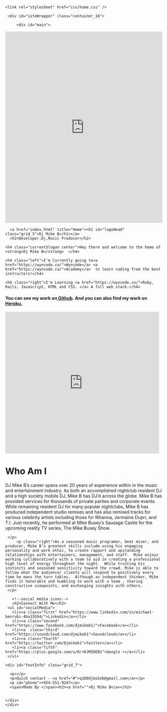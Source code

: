 <!DOCTYPE html>
<html>
  <head>
    <meta charset="utf-8">
    <title>Mike B portfolio</title>

    <link rel="stylesheet" href="css/home.css" />

  </head>

  <body class="clearfix">

     <div id="siteWrapper" class="container_16">

         <div id="main">

   <div id="header" class="grid_16">
     <iframe src="https://www.facebook.com/plugins/post.php?href=https%3A%2F%2Fwww.facebook.com%2Fphoto.php%3Ffbid%3D10155216358334073%26set%3Da.478882249072.254161.563434072%26type%3D3&width=500" width="500" height="608" style="border:none;overflow:hidden" scrolling="no" frameborder="0" allowTransparency="true"></iframe>


      <a href="index.html" title="Home"><h1 id="logoHead" class="grid_5">Dj Mike B</h1></a>
      <h2>Developer.Dj.Music Producer</h2>
</div>
<div id="tagline" class="grid_16" data-delay="6">

    <h4 class="currentSlogan center">Hey there and welcome to the home of <strong>Dj Mike B</strong>  </h4>

    <h4 class="left">I'm Currently going to<a href="https://wyncode.co/">Wyncode</a> <a href="https://wyncode.co/">Academy</a>  to learn coding from the best instructors!</h4>

    <h4 class="right">I'm Learning <a href="https://wyncode.co/">Ruby, Rails, Javascript, HTML and CSS. </a> A full web stack.</h4>

  <h4 class="center">You can see my work on<a href="https://github.com/djmikeb"> Github</a>. And you can also find my work on<a href="https://dashboard.heroku.com/apps/morning-sierra-85127"> Heroku.</a> </h4>

</div>


   </div>
   <div id="mainContent" class="grid_9">
     <iframe width="97%" height="450" scrolling="no" frameborder="no" src="https://w.soundcloud.com/player/?url=https%3A//api.soundcloud.com/users/286527&amp;auto_play=false&amp;hide_related=false&amp;show_comments=true&amp;show_user=true&amp;show_reposts=false&amp;visual=true"></iframe>
     <div id="upper">
         <h1>Who Am I</h1>
         <p>DJ Mike B’s career spans over 20 years of experience within in the music and entertainment industry.  As both an accomplished nightclub resident DJ and a high society mobile DJ, Mike B has DJ’d across the globe.
     Mike B has provided services for thousands of private parties and corporate events.  While remaining resident DJ for many popular nightclubs,  Mike B has produced independent studio remixes and has also remixed tracks for various celebrity artists including those for Rihanna, Jermaine Dupri, and T.I.
     Just recently, he performed at Mike Busey’s Sausage Castle for the upcoming reality TV series, The Mike Busey Show.

     </p>
         <p class="right">As a seasoned music programer, beat mixer, and producer, Mike B’s greatest skills include using his engaging personality and work ethic, to create rapport and upstanding relationships with entertainers, management, and staff.  Mike enjoys working collaboratively with a team to aid in creating a professional high level of energy throughout the night.  While trusting his instincts and seasoned sensitivity toward the crowd, Mike is able to follow what the audience/ clients will respond to positively every time he mans the turn tables.  Although an independent thinker, Mike finds it honorable and humbling to work with a team , sharing constructive viewpoints, and exchanging insights with others.
     </p>
   </div>
   <div id="connect" class="grid_16">

       <!--social media icons-->
       <h2>Connect With Me</h2>
     <ul id="socialMedia">
       <li><a class="first" href="https://www.linkedin.com/in/michael-benrubi-4ba15594/">Linkedin</a></li>
       <li><a class="second" href="https://www.facebook.com/djmikeb1/">Facebook</a></li>
       <li><a  class="third" href="https://soundcloud.com/djmikeb1">Soundcloud</a></li>
       <li><a class="fourth" href="https://twitter.com/Djmikeb1">Twitter</a></li>
       <li><a class="fifth" href="https://plus.google.com/u/0/+DJMIKEB1">Google +</a></li>
     </ul>
</div>
</div>
<div id="footer" class="container_16">


    <div id="footInfo" class="grid_7">

      <p></p>
      <p>Quick contact - <a href="#">q100djmikeb@gmail.com</a></p>
      <p id="phone">+954-551-9247</p>
      <span>Made By </span><h2><a href="">Dj Mike B</a></h2>


    </div>
    </div>
  </body>
</html>

